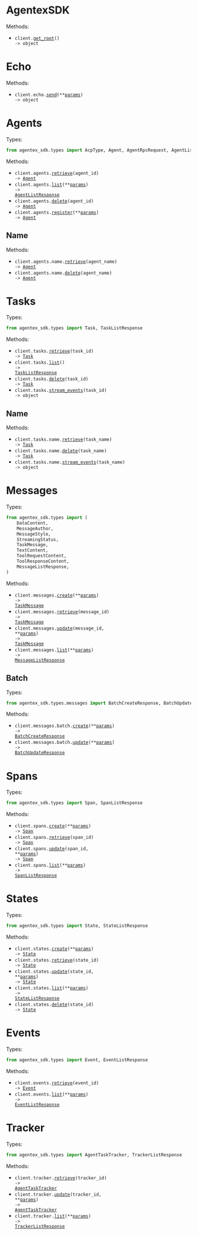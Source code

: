 # AgentexSDK

Methods:

- <code title="get /">client.<a href="./src/agentex_sdk/_client.py">get_root</a>() -> object</code>

# Echo

Methods:

- <code title="post /echo">client.echo.<a href="./src/agentex_sdk/resources/echo.py">send</a>(\*\*<a href="src/agentex_sdk/types/echo_send_params.py">params</a>) -> object</code>

# Agents

Types:

```python
from agentex_sdk.types import AcpType, Agent, AgentRpcRequest, AgentListResponse
```

Methods:

- <code title="get /agents/{agent_id}">client.agents.<a href="./src/agentex_sdk/resources/agents/agents.py">retrieve</a>(agent_id) -> <a href="./src/agentex_sdk/types/agent.py">Agent</a></code>
- <code title="get /agents">client.agents.<a href="./src/agentex_sdk/resources/agents/agents.py">list</a>(\*\*<a href="src/agentex_sdk/types/agent_list_params.py">params</a>) -> <a href="./src/agentex_sdk/types/agent_list_response.py">AgentListResponse</a></code>
- <code title="delete /agents/{agent_id}">client.agents.<a href="./src/agentex_sdk/resources/agents/agents.py">delete</a>(agent_id) -> <a href="./src/agentex_sdk/types/agent.py">Agent</a></code>
- <code title="post /agents/register">client.agents.<a href="./src/agentex_sdk/resources/agents/agents.py">register</a>(\*\*<a href="src/agentex_sdk/types/agent_register_params.py">params</a>) -> <a href="./src/agentex_sdk/types/agent.py">Agent</a></code>

## Name

Methods:

- <code title="get /agents/name/{agent_name}">client.agents.name.<a href="./src/agentex_sdk/resources/agents/name.py">retrieve</a>(agent_name) -> <a href="./src/agentex_sdk/types/agent.py">Agent</a></code>
- <code title="delete /agents/name/{agent_name}">client.agents.name.<a href="./src/agentex_sdk/resources/agents/name.py">delete</a>(agent_name) -> <a href="./src/agentex_sdk/types/agent.py">Agent</a></code>

# Tasks

Types:

```python
from agentex_sdk.types import Task, TaskListResponse
```

Methods:

- <code title="get /tasks/{task_id}">client.tasks.<a href="./src/agentex_sdk/resources/tasks/tasks.py">retrieve</a>(task_id) -> <a href="./src/agentex_sdk/types/task.py">Task</a></code>
- <code title="get /tasks">client.tasks.<a href="./src/agentex_sdk/resources/tasks/tasks.py">list</a>() -> <a href="./src/agentex_sdk/types/task_list_response.py">TaskListResponse</a></code>
- <code title="delete /tasks/{task_id}">client.tasks.<a href="./src/agentex_sdk/resources/tasks/tasks.py">delete</a>(task_id) -> <a href="./src/agentex_sdk/types/task.py">Task</a></code>
- <code title="get /tasks/{task_id}/stream">client.tasks.<a href="./src/agentex_sdk/resources/tasks/tasks.py">stream_events</a>(task_id) -> object</code>

## Name

Methods:

- <code title="get /tasks/name/{task_name}">client.tasks.name.<a href="./src/agentex_sdk/resources/tasks/name.py">retrieve</a>(task_name) -> <a href="./src/agentex_sdk/types/task.py">Task</a></code>
- <code title="delete /tasks/name/{task_name}">client.tasks.name.<a href="./src/agentex_sdk/resources/tasks/name.py">delete</a>(task_name) -> <a href="./src/agentex_sdk/types/task.py">Task</a></code>
- <code title="get /tasks/name/{task_name}/stream">client.tasks.name.<a href="./src/agentex_sdk/resources/tasks/name.py">stream_events</a>(task_name) -> object</code>

# Messages

Types:

```python
from agentex_sdk.types import (
    DataContent,
    MessageAuthor,
    MessageStyle,
    StreamingStatus,
    TaskMessage,
    TextContent,
    ToolRequestContent,
    ToolResponseContent,
    MessageListResponse,
)
```

Methods:

- <code title="post /messages">client.messages.<a href="./src/agentex_sdk/resources/messages/messages.py">create</a>(\*\*<a href="src/agentex_sdk/types/message_create_params.py">params</a>) -> <a href="./src/agentex_sdk/types/task_message.py">TaskMessage</a></code>
- <code title="get /messages/{message_id}">client.messages.<a href="./src/agentex_sdk/resources/messages/messages.py">retrieve</a>(message_id) -> <a href="./src/agentex_sdk/types/task_message.py">TaskMessage</a></code>
- <code title="put /messages/{message_id}">client.messages.<a href="./src/agentex_sdk/resources/messages/messages.py">update</a>(message_id, \*\*<a href="src/agentex_sdk/types/message_update_params.py">params</a>) -> <a href="./src/agentex_sdk/types/task_message.py">TaskMessage</a></code>
- <code title="get /messages">client.messages.<a href="./src/agentex_sdk/resources/messages/messages.py">list</a>(\*\*<a href="src/agentex_sdk/types/message_list_params.py">params</a>) -> <a href="./src/agentex_sdk/types/message_list_response.py">MessageListResponse</a></code>

## Batch

Types:

```python
from agentex_sdk.types.messages import BatchCreateResponse, BatchUpdateResponse
```

Methods:

- <code title="post /messages/batch">client.messages.batch.<a href="./src/agentex_sdk/resources/messages/batch.py">create</a>(\*\*<a href="src/agentex_sdk/types/messages/batch_create_params.py">params</a>) -> <a href="./src/agentex_sdk/types/messages/batch_create_response.py">BatchCreateResponse</a></code>
- <code title="put /messages/batch">client.messages.batch.<a href="./src/agentex_sdk/resources/messages/batch.py">update</a>(\*\*<a href="src/agentex_sdk/types/messages/batch_update_params.py">params</a>) -> <a href="./src/agentex_sdk/types/messages/batch_update_response.py">BatchUpdateResponse</a></code>

# Spans

Types:

```python
from agentex_sdk.types import Span, SpanListResponse
```

Methods:

- <code title="post /spans">client.spans.<a href="./src/agentex_sdk/resources/spans.py">create</a>(\*\*<a href="src/agentex_sdk/types/span_create_params.py">params</a>) -> <a href="./src/agentex_sdk/types/span.py">Span</a></code>
- <code title="get /spans/{span_id}">client.spans.<a href="./src/agentex_sdk/resources/spans.py">retrieve</a>(span_id) -> <a href="./src/agentex_sdk/types/span.py">Span</a></code>
- <code title="patch /spans/{span_id}">client.spans.<a href="./src/agentex_sdk/resources/spans.py">update</a>(span_id, \*\*<a href="src/agentex_sdk/types/span_update_params.py">params</a>) -> <a href="./src/agentex_sdk/types/span.py">Span</a></code>
- <code title="get /spans">client.spans.<a href="./src/agentex_sdk/resources/spans.py">list</a>(\*\*<a href="src/agentex_sdk/types/span_list_params.py">params</a>) -> <a href="./src/agentex_sdk/types/span_list_response.py">SpanListResponse</a></code>

# States

Types:

```python
from agentex_sdk.types import State, StateListResponse
```

Methods:

- <code title="post /states">client.states.<a href="./src/agentex_sdk/resources/states.py">create</a>(\*\*<a href="src/agentex_sdk/types/state_create_params.py">params</a>) -> <a href="./src/agentex_sdk/types/state.py">State</a></code>
- <code title="get /states/{state_id}">client.states.<a href="./src/agentex_sdk/resources/states.py">retrieve</a>(state_id) -> <a href="./src/agentex_sdk/types/state.py">State</a></code>
- <code title="put /states/{state_id}">client.states.<a href="./src/agentex_sdk/resources/states.py">update</a>(state_id, \*\*<a href="src/agentex_sdk/types/state_update_params.py">params</a>) -> <a href="./src/agentex_sdk/types/state.py">State</a></code>
- <code title="get /states">client.states.<a href="./src/agentex_sdk/resources/states.py">list</a>(\*\*<a href="src/agentex_sdk/types/state_list_params.py">params</a>) -> <a href="./src/agentex_sdk/types/state_list_response.py">StateListResponse</a></code>
- <code title="delete /states/{state_id}">client.states.<a href="./src/agentex_sdk/resources/states.py">delete</a>(state_id) -> <a href="./src/agentex_sdk/types/state.py">State</a></code>

# Events

Types:

```python
from agentex_sdk.types import Event, EventListResponse
```

Methods:

- <code title="get /events/{event_id}">client.events.<a href="./src/agentex_sdk/resources/events.py">retrieve</a>(event_id) -> <a href="./src/agentex_sdk/types/event.py">Event</a></code>
- <code title="get /events">client.events.<a href="./src/agentex_sdk/resources/events.py">list</a>(\*\*<a href="src/agentex_sdk/types/event_list_params.py">params</a>) -> <a href="./src/agentex_sdk/types/event_list_response.py">EventListResponse</a></code>

# Tracker

Types:

```python
from agentex_sdk.types import AgentTaskTracker, TrackerListResponse
```

Methods:

- <code title="get /tracker/{tracker_id}">client.tracker.<a href="./src/agentex_sdk/resources/tracker.py">retrieve</a>(tracker_id) -> <a href="./src/agentex_sdk/types/agent_task_tracker.py">AgentTaskTracker</a></code>
- <code title="put /tracker/{tracker_id}">client.tracker.<a href="./src/agentex_sdk/resources/tracker.py">update</a>(tracker_id, \*\*<a href="src/agentex_sdk/types/tracker_update_params.py">params</a>) -> <a href="./src/agentex_sdk/types/agent_task_tracker.py">AgentTaskTracker</a></code>
- <code title="get /tracker">client.tracker.<a href="./src/agentex_sdk/resources/tracker.py">list</a>(\*\*<a href="src/agentex_sdk/types/tracker_list_params.py">params</a>) -> <a href="./src/agentex_sdk/types/tracker_list_response.py">TrackerListResponse</a></code>
